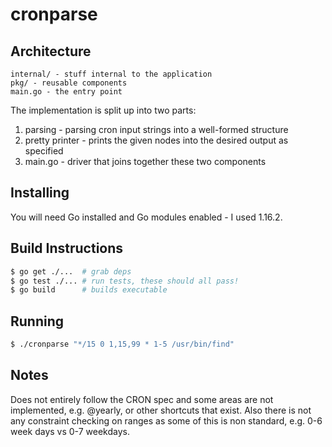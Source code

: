 # cronparse
## Architecture

    internal/ - stuff internal to the application
    pkg/ - reusable components
    main.go - the entry point

The implementation is split up into two parts:

1. parsing - parsing cron input strings into a well-formed structure
2. pretty printer - prints the given nodes into the desired output as specified
3. main.go - driver that joins together these two components

## Installing
You will need Go installed and Go modules enabled - I used 1.16.2.

## Build Instructions

```bash
$ go get ./...  # grab deps
$ go test ./... # run tests, these should all pass!
$ go build      # builds executable
```

## Running
```bash
$ ./cronparse "*/15 0 1,15,99 * 1-5 /usr/bin/find"
```

## Notes
Does not entirely follow the CRON spec and some areas are not implemented, e.g.
@yearly, or other shortcuts that exist. Also there is not any constraint checking on ranges
as some of this is non standard, e.g. 0-6 week days vs 0-7 weekdays.
